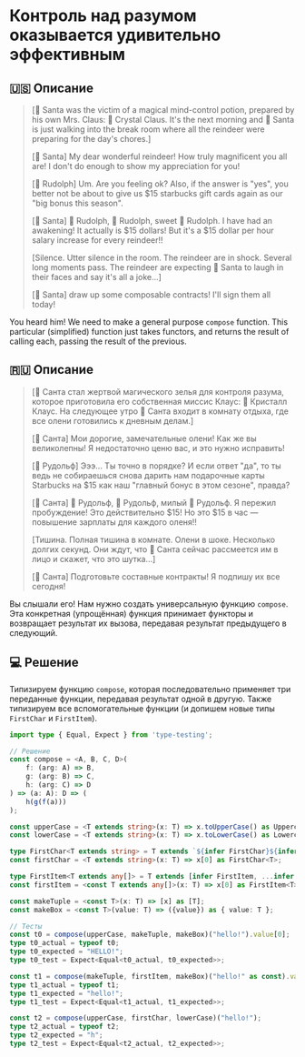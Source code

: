 # Контроль над разумом оказывается удивительно эффективным

## 🇺🇸 Описание

> [🎅 Santa was the victim of a magical mind-control potion, prepared by his own Mrs. Claus: 💋 Crystal Claus.
> It's the next morning and 🎅 Santa is just walking into the break room where all the reindeer
> were preparing for the day's chores.]
>
> [🎅 Santa] My dear wonderful reindeer! How truly magnificent you all are!
> I don't do enough to show my appreciation for you!
>
> [🔴 Rudolph] Um. Are you feeling ok? Also, if the answer is "yes", you better not be about to
> give us $15 starbucks gift cards again as our "big bonus this season".
>
> [🎅 Santa] 🔴 Rudolph, 🔴 Rudolph, sweet 🔴 Rudolph. I have had an awakening!
> It actually is $15 dollars! But it's a $15 dollar per hour salary increase for every reindeer!!
>
> [Silence. Utter silence in the room. The reindeer are in shock. Several long moments pass.
> The reindeer are expecting 🎅 Santa to laugh in their faces and say it's all a joke...]
>
> [🎅 Santa] draw up some composable contracts! I'll sign them all today!

You heard him! We need to make a general purpose `compose` function.
This particular (simplified) function just takes functors, and returns the result of calling each,
passing the result of the previous.

## 🇷🇺 Описание

> [🎅 Санта стал жертвой магического зелья для контроля разума, которое приготовила
> его собственная миссис Клаус: 💋 Кристалл Клаус. На следующее утро 🎅 Санта входит в комнату отдыха,
> где все олени готовились к дневным делам.]
>
> [🎅 Санта] Мои дорогие, замечательные олени! Как же вы великолепны!
> Я недостаточно ценю вас, и это нужно исправить!
>
> [🔴 Рудольф] Эээ... Ты точно в порядке? И если ответ "да", то ты ведь не собираешься снова дарить
> нам подарочные карты Starbucks на $15 как наш "главный бонус в этом сезоне", правда?
>
> [🎅 Санта] 🔴 Рудольф, 🔴 Рудольф, милый 🔴 Рудольф. Я пережил пробуждение!
> Это действительно $15! Но это $15 в час — повышение зарплаты для каждого оленя!!
>
> [Тишина. Полная тишина в комнате. Олени в шоке. Несколько долгих секунд.
> Они ждут, что 🎅 Санта сейчас рассмеется им в лицо и скажет, что это шутка...]
>
> [🎅 Санта] Подготовьте составные контракты! Я подпишу их все сегодня!

Вы слышали его! Нам нужно создать универсальную функцию `compose`. Эта конкретная (упрощённая) функция
принимает функторы и возвращает результат их вызова, передавая результат предыдущего в следующий.

## 💻 Решение

Типизируем функцию `compose`, которая последовательно применяет три переданные функции,
передавая результат одной в другую. Также типизируем все вспомогательные функции
(и допишем новые типы `FirstChar` и `FirstItem`).

```typescript
import type { Equal, Expect } from 'type-testing';

// Решение
const compose = <A, B, C, D>(
    f: (arg: A) => B,
    g: (arg: B) => C,
    h: (arg: C) => D
) => (a: A): D => (
    h(g(f(a)))
);

const upperCase = <T extends string>(x: T) => x.toUpperCase() as Uppercase<T>;
const lowerCase = <T extends string>(x: T) => x.toLowerCase() as Lowercase<T>;

type FirstChar<T extends string> = T extends `${infer FirstChar}${infer _}` ? FirstChar : T;
const firstChar = <T extends string>(x: T) => x[0] as FirstChar<T>;

type FirstItem<T extends any[]> = T extends [infer FirstItem, ...infer _] ? FirstItem : T;
const firstItem = <const T extends any[]>(x: T) => x[0] as FirstItem<T>;

const makeTuple = <const T>(x: T) => [x] as [T];
const makeBox = <const T>(value: T) => ({value}) as { value: T };

// Тесты
const t0 = compose(upperCase, makeTuple, makeBox)("hello!").value[0];
type t0_actual = typeof t0;
type t0_expected = "HELLO!";
type t0_test = Expect<Equal<t0_actual, t0_expected>>;

const t1 = compose(makeTuple, firstItem, makeBox)("hello!" as const).value;
type t1_actual = typeof t1;
type t1_expected = "hello!";
type t1_test = Expect<Equal<t1_actual, t1_expected>>;

const t2 = compose(upperCase, firstChar, lowerCase)("hello!");
type t2_actual = typeof t2;
type t2_expected = "h";
type t2_test = Expect<Equal<t2_actual, t2_expected>>;
```